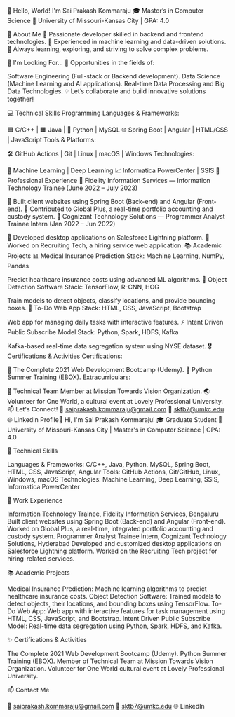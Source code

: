 👋 Hello, World! I'm Sai Prakash Kommaraju
🎓 Master’s in Computer Science
📍 University of Missouri-Kansas City | GPA: 4.0

🚀 About Me
🔹 Passionate developer skilled in backend and frontend technologies.
🔹 Experienced in machine learning and data-driven solutions.
🔹 Always learning, exploring, and striving to solve complex problems.

💼 I'm Looking For...
🌟 Opportunities in the fields of:

Software Engineering (Full-stack or Backend development).
Data Science (Machine Learning and AI applications).
Real-time Data Processing and Big Data Technologies.
💡 Let’s collaborate and build innovative solutions together!

💻 Technical Skills
Programming Languages & Frameworks:

🟦 C/C++ | 🟧 Java | 🐍 Python | MySQL
🌐 Spring Boot | Angular | HTML/CSS | JavaScript
Tools & Platforms:

🛠️ GitHub Actions | Git | Linux | macOS | Windows
Technologies:

🤖 Machine Learning | Deep Learning
📈 Informatica PowerCenter | SSIS
💼 Professional Experience
🏢 Fidelity Information Services — Information Technology Trainee
(June 2022 – July 2023)

🔹 Built client websites using Spring Boot (Back-end) and Angular (Front-end).
🔹 Contributed to Global Plus, a real-time portfolio accounting and custody system.
🏢 Cognizant Technology Solutions — Programmer Analyst Trainee Intern
(Jan 2022 – Jun 2022)

🔹 Developed desktop applications on Salesforce Lightning platform.
🔹 Worked on Recruiting Tech, a hiring service web application.
📚 Academic Projects
📊 Medical Insurance Prediction
Stack: Machine Learning, NumPy, Pandas

Predict healthcare insurance costs using advanced ML algorithms.
📸 Object Detection Software
Stack: TensorFlow, R-CNN, HOG

Train models to detect objects, classify locations, and provide bounding boxes.
📝 To-Do Web App
Stack: HTML, CSS, JavaScript, Bootstrap

Web app for managing daily tasks with interactive features.
⚡ Intent Driven Public Subscribe Model
Stack: Python, Spark, HDFS, Kafka

Kafka-based real-time data segregation system using NYSE dataset.
🎖️ Certifications & Activities
Certifications:

🌟 The Complete 2021 Web Development Bootcamp (Udemy).
🌟 Python Summer Training (EBOX).
Extracurriculars:

🎯 Technical Team Member at Mission Towards Vision Organization.
🌏 Volunteer for One World, a cultural event at Lovely Professional University.
📫 Let's Connect!
📧 saiprakash.kommaraju@gmail.com
📧 sktb7@umkc.edu
🌐 LinkedIn Profile👋 Hi, I'm Sai Prakash Kommaraju!
🎓 Graduate Student
📍 University of Missouri-Kansas City | Master's in Computer Science | GPA: 4.0

🌟 Technical Skills

Languages & Frameworks: C/C++, Java, Python, MySQL, Spring Boot, HTML, CSS, JavaScript, Angular
Tools: GitHub Actions, Git/GitHub, Linux, Windows, macOS
Technologies: Machine Learning, Deep Learning, SSIS, Informatica PowerCenter

💼 Work Experience

Information Technology Trainee, Fidelity Information Services, Bengaluru
Built client websites using Spring Boot (Back-end) and Angular (Front-end).
Worked on Global Plus, a real-time, integrated portfolio accounting and custody system.
Programmer Analyst Trainee Intern, Cognizant Technology Solutions, Hyderabad
Developed and customized desktop applications on Salesforce Lightning platform.
Worked on the Recruiting Tech project for hiring-related services.

📚 Academic Projects

Medical Insurance Prediction: Machine learning algorithms to predict healthcare insurance costs.
Object Detection Software: Trained models to detect objects, their locations, and bounding boxes using TensorFlow.
To-Do Web App: Web app with interactive features for task management using HTML, CSS, JavaScript, and Bootstrap.
Intent Driven Public Subscribe Model: Real-time data segregation using Python, Spark, HDFS, and Kafka.

✨ Certifications & Activities

The Complete 2021 Web Development Bootcamp (Udemy).
Python Summer Training (EBOX).
Member of Technical Team at Mission Towards Vision Organization.
Volunteer for One World cultural event at Lovely Professional University.

📫 Contact Me

📧 saiprakash.kommaraju@gmail.com
📧 sktb7@umkc.edu
🌐 LinkedIn
